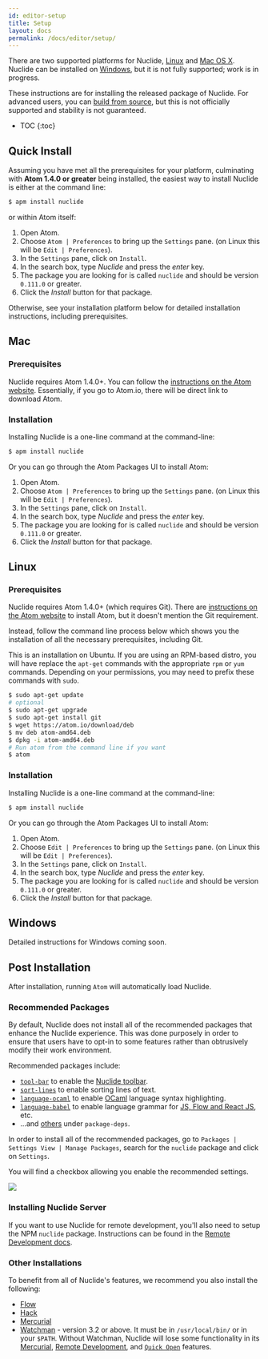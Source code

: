 ```yaml
---
id: editor-setup
title: Setup
layout: docs
permalink: /docs/editor/setup/
---
```


There are two supported platforms for Nuclide, [Linux](#linux) and [Mac OS X](#mac). Nuclide can be
installed on [Windows](#windows), but it is not fully supported; work is in progress.

These instructions are for installing the released package of Nuclide. For advanced users, you can
[build from source](/docs/advanced-topics/building-from-source), but this is not officially
supported and stability is not guaranteed.

* TOC
{:toc}

## Quick Install

Assuming you have met all the prerequisites for your platform, culminating with **Atom 1.4.0 or
greater** being installed, the easiest way to install Nuclide is either at the command line:

```bash
$ apm install nuclide
```

or within Atom itself:

1. Open Atom.
2. Choose `Atom | Preferences` to bring up the `Settings` pane. (on Linux this will be
  `Edit | Preferences`).
3. In the `Settings` pane, click on `Install`.
4. In the search box, type *Nuclide* and press the *enter* key.
5. The package you are looking for is called `nuclide` and should be version `0.111.0` or greater.
6. Click the *Install* button for that package.

Otherwise, see your installation platform below for detailed installation instructions, including
prerequisites.

## Mac

### Prerequisites

Nuclide requires Atom 1.4.0+. You can follow the [instructions on the Atom website](https://atom.io/docs/v0.191.0/getting-started-installing-atom#atom-on-mac). Essentially,
if you go to Atom.io, there will be direct link to download Atom.

### Installation

Installing Nuclide is a one-line command at the command-line:

```bash
$ apm install nuclide
```

Or you can go through the Atom Packages UI to install Atom:

1. Open Atom.
2. Choose `Atom | Preferences` to bring up the `Settings` pane. (on Linux this will be
  `Edit | Preferences`).
3. In the `Settings` pane, click on `Install`.
4. In the search box, type *Nuclide* and press the *enter* key.
5. The package you are looking for is called `nuclide` and should be version `0.111.0` or greater.
6. Click the *Install* button for that package.

## Linux

### Prerequisites

Nuclide requires Atom 1.4.0+ (which requires Git). There are [instructions on the Atom website](https://atom.io/download/deb#atom-on-linux)
to install Atom, but it doesn't mention the Git requirement.

Instead, follow the command line process below which shows you the installation of all the
necessary prerequisites, including Git.

This is an installation on Ubuntu. If you are using an RPM-based distro, you will have replace the
`apt-get` commands with the appropriate `rpm` or `yum` commands. Depending on your permissions, you
may need to prefix these commands with `sudo`.

```bash
$ sudo apt-get update
# optional
$ sudo apt-get upgrade
$ sudo apt-get install git
$ wget https://atom.io/download/deb
$ mv deb atom-amd64.deb  
$ dpkg -i atom-amd64.deb
# Run atom from the command line if you want
$ atom
```

### Installation

Installing Nuclide is a one-line command at the command-line:

```bash
$ apm install nuclide
```

Or you can go through the Atom Packages UI to install Atom:

1. Open Atom.
2. Choose `Edit | Preferences` to bring up the `Settings` pane. (on Linux this will be
  `Edit | Preferences`).
3. In the `Settings` pane, click on `Install`.
4. In the search box, type *Nuclide* and press the *enter* key.
5. The package you are looking for is called `nuclide` and should be version `0.111.0` or greater.
6. Click the *Install* button for that package.

## Windows

Detailed instructions for Windows coming soon.

## Post Installation

After installation, running `Atom` will automatically load Nuclide.

### Recommended Packages

By default, Nuclide does not install all of the recommended packages that enhance the Nuclide
experience. This was done purposely in order to ensure that users have to opt-in to some features
rather than obtrusively modify their work environment.

Recommended packages include:

- [`tool-bar`](https://atom.io/packages/tool-bar) to enable the [Nuclide toolbar](/docs/features/toolbar/).
- [`sort-lines`](https://atom.io/packages/sort-lines) to enable sorting lines of text.
- [`language-ocaml`](https://atom.io/packages/language-ocaml) to enable [OCaml](/docs/languages/other/#ocaml) language syntax highlighting.
- [`language-babel`](https://atom.io/packages/language-babel) to enable language grammar for [JS, Flow and React JS](/docs/languages/flow/), etc.
- ...and [others](https://github.com/facebook/nuclide/blob/master/package.json) under `package-deps`.

In order to install all of the recommended packages, go to
`Packages | Settings View | Manage Packages`, search for the `nuclide` package and click on
`Settings`.

You will find a checkbox allowing you enable the recommended settings.

![](/static/images/docs/editor-setup-recommended-packages.png)

### Installing Nuclide Server

If you want to use Nuclide for remote development, you'll also need to setup the NPM `nuclide`
package. Instructions can be found in the [Remote Development docs](/docs/features/remote/).

### Other Installations

To benefit from all of Nuclide's features, we recommend you also install the following:

* [Flow](/docs/languages/flow/)
* [Hack](/docs/languages/hack/)
* [Mercurial](/docs/features/hg/)
* [Watchman](https://facebook.github.io/watchman/) - version 3.2 or above. It must be in
  `/usr/local/bin/` or in your `$PATH`. Without Watchman, Nuclide will lose some functionality in
  its [Mercurial](/docs/features/hg), [Remote Development](/docs/features/remote), and
  [`Quick Open`](/docs/quick-start/getting-started/#quick-open) features.
